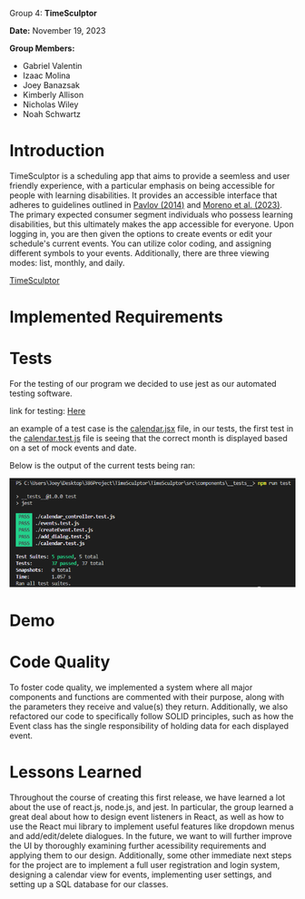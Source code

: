 Group 4: **TimeSculptor**

**Date:** November 19, 2023

**Group Members:**

- Gabriel Valentin
- Izaac Molina
- Joey Banazsak
- Kimberly Allison
- Nicholas Wiley
- Noah Schwartz

# Introduction
 TimeSculptor is a scheduling app that aims to provide a seemless and user friendly experience, with a particular emphasis on being accessible for people with learning disabilities. It provides an accessible interface that adheres to guidelines outlined in [Pavlov (2014)](https://www.scirp.org/html/7-9301792_43152.htm) and [Moreno et al. (2023)](https://link.springer.com/article/10.1007/s10209-023-00986-z). The primary expected consumer segment individuals who possess learning disabilities, but this ultimately makes the app accessible for everyone. Upon logging in, you are then given the options to create events or edit your schedule's current events. You can utilize color coding, and assigning different symbols to your events. Additionally, there are three viewing modes: list, monthly, and daily.

[TimeSculptor](https://github.com/nickw409/TimeSculptor)

# Implemented Requirements



# Tests

For the testing of our program we decided to use jest as our automated testing software. 

link for testing: [Here](https://github.com/nickw409/TimeSculptor/tree/main/TimeSculptor/src/components/__tests__)

an example of a test case is the [calendar.jsx](https://github.com/nickw409/TimeSculptor/tree/main/TimeSculptor/src/components/calendar.jsx) file, in our tests, the first test in the [calendar.test.js](https://github.com/nickw409/TimeSculptor/tree/main/TimeSculptor/src/components/__tests__/calendar.test.js) file is seeing that the correct month is displayed based on a set of mock events and date. 

Below is the output of the current tests being ran:

![testing_output](../assets/deliverable6_testing.PNG)

# Demo



# Code Quality

To foster code quality, we implemented a system where all major components and functions are commented with their purpose, along with the parameters they receive and value(s) they return. Additionally, we also refactored our code to specifically follow SOLID principles, such as how the Event class has the single responsibility of holding data for each displayed event.


# Lessons Learned

Throughout the course of creating this first release, we have learned a lot about the use of react.js, node.js, and jest. In particular, the group learned a great deal about how to design event listeners in React, as well as how to use the React mui library to implement useful features like dropdown menus and add/edit/delete dialogues. In the future, we want to will further improve the UI by thoroughly examining further acessibility requirements and applying them to our design. Additionally, some other immediate next steps for the project are to implement a full user registration and login system, designing a calendar view for events, implementing user settings, and setting up a SQL database for our classes.


